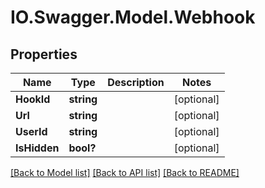 # IO.Swagger.Model.Webhook
## Properties

Name | Type | Description | Notes
------------ | ------------- | ------------- | -------------
**HookId** | **string** |  | [optional] 
**Url** | **string** |  | [optional] 
**UserId** | **string** |  | [optional] 
**IsHidden** | **bool?** |  | [optional] 

[[Back to Model list]](../README.md#documentation-for-models) [[Back to API list]](../README.md#documentation-for-api-endpoints) [[Back to README]](../README.md)

